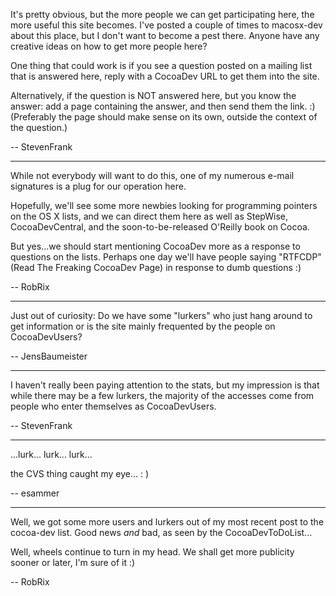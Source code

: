 

It's pretty obvious, but the more people we can get participating here, the more useful this site becomes.  I've posted a couple of times to macosx-dev about this place, but I don't want to become a pest there.  Anyone have any creative ideas on how to get more people here?

One thing that could work is if you see a question posted on a mailing list that is answered here, reply with a CocoaDev URL to get them into the site.

Alternatively, if the question is NOT answered here, but you know the answer: add a page containing the answer, and then send them the link.  :)    (Preferably the page should make sense on its own, outside the context of the question.)

-- StevenFrank

----

While not everybody will want to do this, one of my numerous e-mail signatures is a plug for our operation here.

Hopefully, we'll see some more newbies looking for programming pointers on the OS X lists, and we can direct them here as well as StepWise, CocoaDevCentral, and the soon-to-be-released O'Reilly book on Cocoa.

But yes...we should start mentioning CocoaDev more as a response to questions on the lists. Perhaps one day we'll have people saying "RTFCDP" (Read The Freaking CocoaDev Page) in response to dumb questions :)

-- RobRix

----

Just out of curiosity: Do we have some "lurkers" who just hang around to get information or is the site mainly frequented by the people on CocoaDevUsers?

-- JensBaumeister

----

I haven't really been paying attention to the stats, but my impression is that while there may be a few lurkers, the majority of the accesses come from people who enter themselves as CocoaDevUsers.

-- StevenFrank

----

...lurk... lurk... lurk...

the CVS thing caught my eye...
: )

-- esammer

----

Well, we got some more users and lurkers out of my most recent post to the cocoa-dev list. Good news *and* bad, as seen by the CocoaDevToDoList...

Well, wheels continue to turn in my head. We shall get more publicity sooner or later, I'm sure of it :)

-- RobRix
